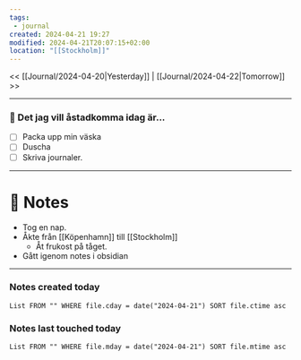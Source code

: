 ```yaml
---
tags:
 - journal
created: 2024-04-21 19:27
modified: 2024-04-21T20:07:15+02:00
location: "[[Stockholm]]"
---
```


<< [[Journal/2024-04-20|Yesterday]] | [[Journal/2024-04-22|Tomorrow]] >>

---

### 🚀 Det jag vill åstadkomma idag är...
- [ ] Packa upp min väska
- [ ] Duscha
- [ ] Skriva journaler.

---
# 📝 Notes
- Tog en nap.
- Åkte från [[Köpenhamn]] till [[Stockholm]]
	- Åt frukost på tåget.
- Gått igenom notes i obsidian
---
### Notes created today
```dataview
List FROM "" WHERE file.cday = date("2024-04-21") SORT file.ctime asc
```
### Notes last touched today
```dataview
List FROM "" WHERE file.mday = date("2024-04-21") SORT file.mtime asc
```